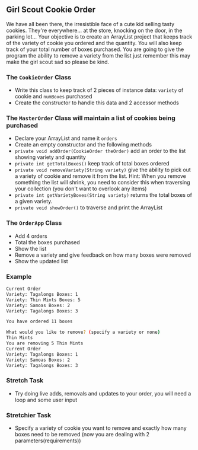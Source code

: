 ## Girl Scout Cookie Order

We have all been there, the irresistible face of a cute kid selling tasty cookies. They're everywhere...
at the store, knocking on the door, in the parking lot...
Your objective is to create an ArrayList project that keeps track of the variety of cookie you ordered and the quantity. You will also
keep track of your total number of boxes purchased. You are going to give the program the ability to remove a variety from the list
just remember this may make the girl scout sad so please be kind.

### The `CookieOrder` Class

*   Write this class to keep track of 2 pieces of instance data: `variety` of cookie and `numBoxes` purchased
*   Create the constructor to handle this data and 2 accessor methods

### The `MasterOrder` Class will maintain a list of cookies being purchased

*   Declare your ArrayList and name it `orders`
*   Create an empty constructor and the following methods
*   `private void addOrder(CookieOrder theOrder)` add an order to the list showing variety and quantity
*   `private int getTotalBoxes()` keep track of total boxes ordered
*   `private void removeVariety(String variety)` give the ability to pick out a variety of cookie and remove
    it from the list. Hint: When you remove something the list will shrink,
    you need to consider this when traversing your collection (you don't want to overlook any items)
*   `private int getVarietyBoxes(String variety)` returns the total boxes of a given variety.
*   `private void showOrder()` to traverse and print the ArrayList

### The `OrderApp` Class

*   Add 4 orders
*   Total the boxes purchased
*   Show the list
*   Remove a variety and give feedback on how many boxes were removed
*   Show the updated list

### Example

```bash
Current Order
Variety: Tagalongs Boxes: 1
Variety: Thin Mints Boxes: 5
Variety: Samoas Boxes: 2
Variety: Tagalongs Boxes: 3

You have ordered 11 boxes

What would you like to remove? (specify a variety or none)
Thin Mints
You are removing 5 Thin Mints
Current Order
Variety: Tagalongs Boxes: 1
Variety: Samoas Boxes: 2
Variety: Tagalongs Boxes: 3
```

### Stretch Task

*   Try doing live adds, removals and updates to your order, you will need a loop and some user input

### Stretchier Task

*   Specify a variety of cookie you want to remove and exactly how many boxes need to be removed
    (now you are dealing with 2 parameters(requirements))
